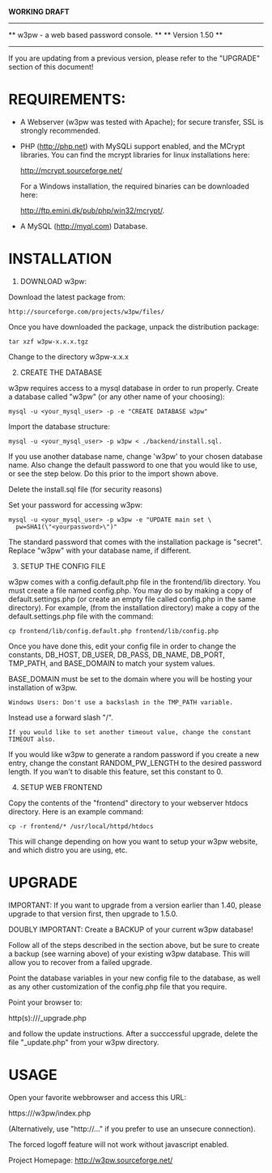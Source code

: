 **WORKING DRAFT**
****************************************************************
**           w3pw - a web based password console.             **
**                       Version 1.50                         **
****************************************************************

If you are updating from a previous version, please refer to the
"UPGRADE" section of this document!

REQUIREMENTS:
=============
- A Webserver (w3pw was tested with Apache); for secure transfer, SSL
  is strongly recommended.

- PHP (http://php.net) with MySQLi support enabled, and the MCrypt libraries.
  You can find the mcrypt libraries for linux installations here:

    http://mcrypt.sourceforge.net/

  For a Windows installation, the required binaries can be downloaded
  here:

    http://ftp.emini.dk/pub/php/win32/mcrypt/.

- A MySQL (http://myql.com) Database.

INSTALLATION
============
1. DOWNLOAD w3pw:

  Download the latest package from:

    http://sourceforge.com/projects/w3pw/files/

  Once you have downloaded the package, unpack the distribution
  package:

    tar xzf w3pw-x.x.x.tgz

  Change to the directory w3pw-x.x.x

2. CREATE THE DATABASE

  w3pw requires access to a mysql database in order to run
  properly. Create a database called "w3pw" (or any other name
  of your choosing):

    mysql -u <your_mysql_user> -p -e "CREATE DATABASE w3pw"

  Import the database structure:

    mysql -u <your_mysql_user> -p w3pw < ./backend/install.sql.

  If you use another database name, change 'w3pw' to your chosen
  database name. Also change the default password to one that you
  would like to use, or see the step below. Do this prior to the
  import shown above.

  Delete the install.sql file (for security reasons)

  Set your password for accessing w3pw:

    mysql -u <your_mysql_user> -p w3pw -e "UPDATE main set \
      pw=SHA1(\"<yourpassword>\")"

  The standard password that comes with the installation package
	is "secret". Replace "w3pw" with your database name, if different.

3. SETUP THE CONFIG FILE

  w3pw comes with a config.default.php file in the frontend/lib
  directory. You must create a file named config.php. You may do so
  by making a copy of default.settings.php (or create an empty file called
  config.php in the same directory). For example, (from the installation
  directory) make a copy of the default.settings.php file with the command:

    cp frontend/lib/config.default.php frontend/lib/config.php

  Once you have done this, edit your config file in order to change the
  constants, DB_HOST, DB_USER, DB_PASS, DB_NAME, DB_PORT, TMP_PATH, and
  BASE_DOMAIN to match your system values.

  BASE_DOMAIN must be set to the domain where you will be hosting your
  installation of w3pw.

	Windows Users: Don't use a backslash in the TMP_PATH variable.
  Instead use a forward slash "/".

	If you would like to set another timeout value, change the constant
	TIMEOUT also.

  If you would like w3pw to generate a random password if you create
  a new entry, change the constant RANDOM_PW_LENGTH to the desired
  password length. If you wan't to disable this feature, set this
  constant to 0.

4. SETUP WEB FRONTEND

  Copy the contents of the "frontend" directory to your webserver
  htdocs directory. Here is an example command:

    cp -r frontend/* /usr/local/httpd/htdocs

  This will change depending on how you want to setup your w3pw website,
  and which distro you are using, etc.

UPGRADE
=======
IMPORTANT: If you want to upgrade from a version earlier than 1.40,
please upgrade to that version first, then upgrade to 1.5.0.

DOUBLY IMPORTANT: Create a BACKUP of your current w3pw database!

Follow all of the steps described in the section above, but be sure to create
a backup (see warning above) of your existing w3pw database. This will allow
you to recover from a failed upgrade.

Point the database variables in your new config file to the database, as
well as any other customization of the config.php file that you require.

Point your browser to:

  http(s)://<your server>/_upgrade.php

and follow the update instructions. After a succcessful upgrade, delete the
file "_update.php" from your w3pw directory.


USAGE
=====
Open your favorite webbrowser and access this URL:

  https://<your server>/w3pw/index.php

(Alternatively, use "http://..." if you prefer to use an unsecure connection).

The forced logoff feature will not work without javascript enabled.

Project Homepage: http://w3pw.sourceforge.net/
